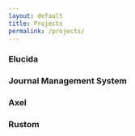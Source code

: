 ```yaml
---
layout: default
title: Projects
permalink: /projects/
---
```


### Elucida


### Journal Management System


### Axel


### Rustom
